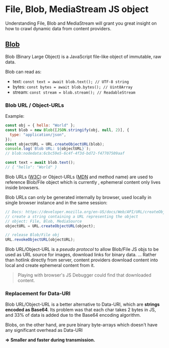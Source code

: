 # File, Blob, MediaStream JS object

<!-- tl;dr starts -->

Understanding File, Blob and MediaStream will grant you great insight on how to crawl dynamic data from content providers.

<!-- tl;dr ends -->

## [Blob](https://developer.mozilla.org/en-US/docs/Web/API/Blob)

Blob (Binary Large Object) is a JavaScript file-like object of immutable, raw data.

Blob can read as:

- text: `const text = await blob.text(); // UTF-8 string`
- bytes: `const bytes = await blob.bytes(); // Uint8Array`
- stream: `const stream = blob.stream(); // ReadableStream`

### Blob URL / Object-URLs

Example:

```js
const obj = { hello: "World" };
const blob = new Blob([JSON.stringify(obj, null, 2)], {
  type: "application/json",
});
const objectURL = URL.createObjectURL(blob);
console.log(`Blob URL: ${objectURL}`);
// blob:nodedata:6cbc59e5-6c4f-4f3d-bd72-f47707509aaf

const text = await blob.text();
// { "hello": "World" }
```

Blob URLs ([W3C](https://w3c.github.io/FileAPI/#DefinitionOfScheme)) or Object-URLs ([MDN](https://developer.mozilla.org/en-US/docs/Web/API/URL/createObjectURL#Parameters) and method name) are used to reference Blob/File object which is currently , ephemeral content only lives inside browsers.

Blob URLs can only be generated internally by browser, used locally in single browser instance and in the same session:

```js
// Docs: https://developer.mozilla.org/en-US/docs/Web/API/URL/createObjectURL_static
// create a string containing a URL representing the object
// object: File, Blob, MediaSource
objectURL = URL.createObjectURL(object);

// release Blob/File obj
URL.revokeObjectURL(objectURL);
```

Blob URL/Object-URL is a _pseudo protocol_ to allow Blob/File JS objs to be used as URL source for images, download links for binary data. ... Rather than hotlink directly from server, content providers download content into local and create ephemeral content from it.

> Playing with browser's JS Debugger could find that downloaded content.

### Replacement for Data-URI

Blob URL/Object-URL is a better alternative to Data-URI, which are **strings encoded as Base64**. Its problem was that each char takes 2 bytes in JS, and 33% of data is added due to the Base64 encoding algorithm.

Blobs, on the other hand, are pure binary byte-arrays which doesn't have any significant overhead as Data-URI

**=> Smaller and faster during transmission.**

